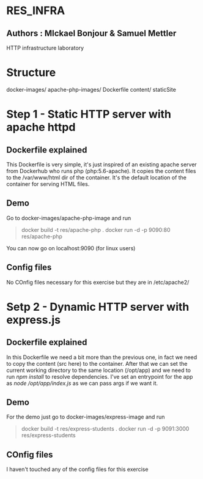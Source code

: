 # RES_INFRA
## Authors : MIckael Bonjour & Samuel Mettler

HTTP infrastructure laboratory

# Structure
docker-images/
		apache-php-images/
				Dockerfile
				content/
						staticSite

# Step 1 - Static HTTP server with apache httpd
## Dockerfile explained
This Dockerfile is very simple, it's just inspired of an existing apache server from Dockerhub who runs php (php:5.6-apache). It copies the content files to the /var/www/html dir of the container. It's the default location of the container for serving HTML files.
## Demo
Go to docker-images/apache-php-image and run
> docker build -t res/apache-php .
> docker run -d -p 9090:80 res/apache-php

You can now go on localhost:9090 (for linux users)
## Config files
No COnfig files necessary  for this exercise but they are in /etc/apache2/

# Setp 2 - Dynamic HTTP server with express.js
## Dockerfile explained
In this Dockerfile we need a bit more than the previous one, in fact we need to copy the content (src here) to the container.
After that we can set the current working directory to the same location (/opt/app) and we need to run *npm install* to resolve dependencies.
I've set an entrypoint for the app as *node /opt/app/index.js* as we can pass args if we want it.

## Demo
For the demo just go to docker-images/express-image and run
> docker build -t res/express-students .
> docker run -d -p 9091:3000 res/express-students
## COnfig files
I haven't touched any of the config files for this exercise
